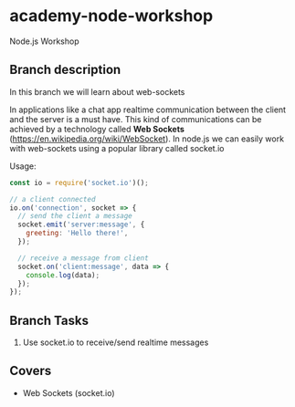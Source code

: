 # academy-node-workshop

Node.js Workshop

## Branch description

In this branch we will learn about web-sockets

In applications like a chat app realtime communication between the client and the server is a must have. This kind of communications can be achieved by a technology called **Web Sockets** (https://en.wikipedia.org/wiki/WebSocket). In node.js we can easily work with web-sockets using a popular library called socket.io

Usage:

```js
const io = require('socket.io')();

// a client connected
io.on('connection', socket => {
  // send the client a message
  socket.emit('server:message', {
    greeting: 'Hello there!',
  });

  // receive a message from client
  socket.on('client:message', data => {
    console.log(data);
  });
});
```

## Branch Tasks

1. Use socket.io to receive/send realtime messages

## Covers

- Web Sockets (socket.io)
